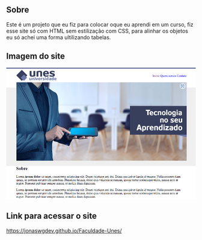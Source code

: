## Sobre
Este é um projeto que eu fiz para colocar oque eu aprendi em um curso, fiz esse site só com HTML sem estilização com CSS, para alinhar os objetos eu só achei uma forma ultilizando tabelas.

## Imagem do site
<img alt="imagem do site" src="img/site_img.png">

## Link para acessar o site
https://jonaswgdev.github.io/Faculdade-Unes/

